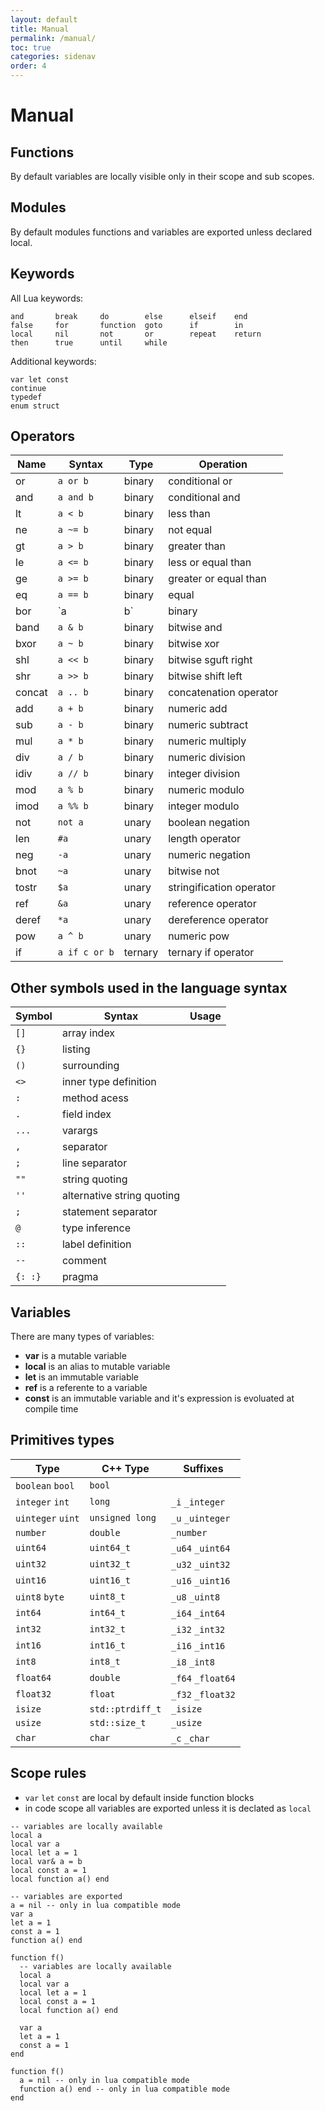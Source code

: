 ```yaml
---
layout: default
title: Manual
permalink: /manual/
toc: true
categories: sidenav
order: 4
---
```


# Manual

## Functions

By default variables are locally visible only in their scope and sub scopes.


## Modules

By default modules functions and variables are exported unless declared local.

## Keywords

All Lua keywords:
```
and       break     do        else      elseif    end
false     for       function  goto      if        in
local     nil       not       or        repeat    return
then      true      until     while
```

Additional keywords:
```
var let const
continue
typedef
enum struct
```

## Operators

| Name | Syntax | Type | Operation |
|---|---|---|---|
| or    | `a or b`      | binary   | conditional or           |
| and   | `a and b`     | binary   | conditional and          |
| lt    | `a < b`       | binary   | less than                |
| ne    | `a ~= b`      | binary   | not equal                |
| gt    | `a > b`       | binary   | greater than             |
| le    | `a <= b`      | binary   | less or equal than       |
| ge    | `a >= b`      | binary   | greater or equal than    |
| eq    | `a == b`      | binary   | equal                    |
| bor   | `a | b`       | binary   | bitwise or               |
| band  | `a & b`       | binary   | bitwise and              |
| bxor  | `a ~ b`       | binary   | bitwise xor              |
| shl   | `a << b`      | binary   | bitwise sguft right      |
| shr   | `a >> b`      | binary   | bitwise shift left       |
| concat| `a .. b`      | binary   | concatenation operator   |
| add   | `a + b`       | binary   | numeric add              |
| sub   | `a - b`       | binary   | numeric subtract         |
| mul   | `a * b`       | binary   | numeric multiply         |
| div   | `a / b`       | binary   | numeric division         |
| idiv  | `a // b`      | binary   | integer division         |
| mod   | `a % b`       | binary   | numeric modulo           |
| imod  | `a %% b`      | binary   | integer modulo           |
| not   | `not a`       | unary    | boolean negation         |
| len   | `#a`          | unary    | length operator          |
| neg   | `-a`          | unary    | numeric negation         |
| bnot  | `~a`          | unary    | bitwise not              |
| tostr | `$a`          | unary    | stringification operator |
| ref   | `&a`          | unary    | reference operator       |
| deref | `*a`          | unary    | dereference operator     |
| pow   | `a ^ b`       | unary    | numeric pow              |
| if    | `a if c or b` | ternary  | ternary if operator      |

## Other symbols used in the language syntax

| Symbol| Syntax | Usage |
|---|---|---|
| `[]`  | array index |
| `{}`  | listing |
| `()`  | surrounding |
| `<>`  | inner type definition |
| `:`   | method acess |
| `.`   | field index |
| `...` | varargs |
| `,`   | separator |
| `;`   | line separator |
| `""`  | string quoting |
| `''`  | alternative string quoting |
| `;`   | statement separator |
| `@`   | type inference |
| `::`  | label definition |
| `--`  | comment |
| `{: :}` | pragma |



## Variables

There are many types of variables:

* **var** is a mutable variable
* **local** is an alias to mutable variable
* **let** is an immutable variable
* **ref** is a referente to a variable
* **const** is an immutable variable and it's expression is evoluated at compile time

## Primitives types

| Type  | C++ Type  | Suffixes  |
|---|---|---|
| `boolean` `bool` | `bool` | |
| `integer` `int` | `long` | `_i` `_integer` |
| `uinteger` `uint` | `unsigned long` | `_u` `_uinteger` |
| `number` | `double` | `_number` |
| `uint64` | `uint64_t` | `_u64` `_uint64` |
| `uint32` | `uint32_t` | `_u32` `_uint32` |
| `uint16` | `uint16_t` | `_u16` `_uint16` |
| `uint8` `byte` | `uint8_t` | `_u8` `_uint8` |
| `int64` | `int64_t` | `_i64` `_int64` |
| `int32` | `int32_t` | `_i32` `_int32` |
| `int16` | `int16_t` | `_i16` `_int16` |
| `int8` | `int8_t` | `_i8` `_int8` |
| `float64` | `double` | `_f64` `_float64` |
| `float32` | `float` | `_f32` `_float32` |
| `isize` | `std::ptrdiff_t` | `_isize` |
| `usize` | `std::size_t` | `_usize` |
| `char` | `char` | `_c` `_char` |


## Scope rules

* `var` `let` `const` are local by default inside function blocks
* in code scope all variables are exported unless it is declated as `local`

```euluna
-- variables are locally available
local a
local var a
local let a = 1
local var& a = b
local const a = 1
local function a() end

-- variables are exported
a = nil -- only in lua compatible mode
var a
let a = 1
const a = 1
function a() end

function f()
  -- variables are locally available
  local a
  local var a
  local let a = 1
  local const a = 1
  local function a() end

  var a
  let a = 1
  const a = 1
end

function f()
  a = nil -- only in lua compatible mode
  function a() end -- only in lua compatible mode
end
```
